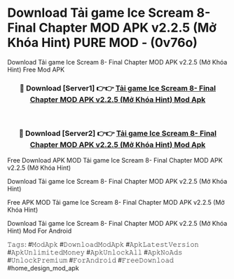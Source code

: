 # Download Tải game Ice Scream 8- Final Chapter MOD APK v2.2.5 (Mở Khóa Hint) PURE MOD - (0v76o)
Download Tải game Ice Scream 8- Final Chapter MOD APK v2.2.5 (Mở Khóa Hint) Free Mod APK

<div align="center">
<h3>🔴 Download [Server1] 👉👉 <a href="https://apk-comot.site?title=Tải_game_Ice_Scream_8-_Final_Chapter_MOD_APK_v2.2.5_(Mở_Khóa_Hint)">Tải game Ice Scream 8- Final Chapter MOD APK v2.2.5 (Mở Khóa Hint) Mod Apk</a></h3><br>

<h3>🔴 Download [Server2] 👉👉 <a href="https://apk-comot.site?title=Tải_game_Ice_Scream_8-_Final_Chapter_MOD_APK_v2.2.5_(Mở_Khóa_Hint)">Tải game Ice Scream 8- Final Chapter MOD APK v2.2.5 (Mở Khóa Hint) Mod Apk</a></h3>
</div>


Free Download APK MOD Tải game Ice Scream 8- Final Chapter MOD APK v2.2.5 (Mở Khóa Hint)

Download Tải game Ice Scream 8- Final Chapter MOD APK v2.2.5 (Mở Khóa Hint) 

Free APK MOD Tải game Ice Scream 8- Final Chapter MOD APK v2.2.5 (Mở Khóa Hint) 

Download Tải game Ice Scream 8- Final Chapter MOD APK v2.2.5 (Mở Khóa Hint) Mod For Android

𝚃𝚊𝚐𝚜: #𝙼𝚘𝚍𝙰𝚙𝚔 #𝙳𝚘𝚠𝚗𝚕𝚘𝚊𝚍𝙼𝚘𝚍𝙰𝚙𝚔 #𝙰𝚙𝚔𝙻𝚊𝚝𝚎𝚜𝚝𝚅𝚎𝚛𝚜𝚒𝚘𝚗 #𝙰𝚙𝚔𝚄𝚗𝚕𝚒𝚖𝚒𝚝𝚎𝚍𝙼𝚘𝚗𝚎𝚢 #𝙰𝚙𝚔𝚄𝚗𝚕𝚘𝚌𝚔𝙰𝚕𝚕 #𝙰𝚙𝚔𝙽𝚘𝙰𝚍𝚜 #𝚄𝚗𝚕𝚘𝚌𝚔𝙿𝚛𝚎𝚖𝚒𝚞𝚖 #𝙵𝚘𝚛𝙰𝚗𝚍𝚛𝚘𝚒𝚍 #𝙵𝚛𝚎𝚎𝙳𝚘𝚠𝚗𝚕𝚘𝚊𝚍 #home_design_mod_apk